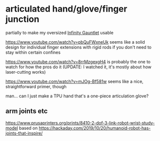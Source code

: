 # articulated hand/glove/finger junction

partially to make my oversized [Infinity Gauntlet][] usable

[Infinity Gauntlet]: 1647ef1d-19ba-4367-96cf-ef5bfc3a857b.md

https://www.youtube.com/watch?v=pbQuFWxneUk seems like a solid design for individual finger extensions with rigid rods if you don't need to stay within certain confines

https://www.youtube.com/watch?v=8rrMzgexgH4 is probably the one to watch for how the pros do it (UPDATE: I watched it, it's mostly about how laser-cutting works)

https://www.youtube.com/watch?v=mJOg-Bf581w seems like a nice, straightforward primer, though

man... can I just make a TPU hand that's a one-piece articulation glove?

## arm joints etc

https://www.prusaprinters.org/prints/8410-2-dof-3-link-robot-wrist-study-model based on https://hackaday.com/2019/10/20/humanoid-robot-has-joints-that-inspire/
